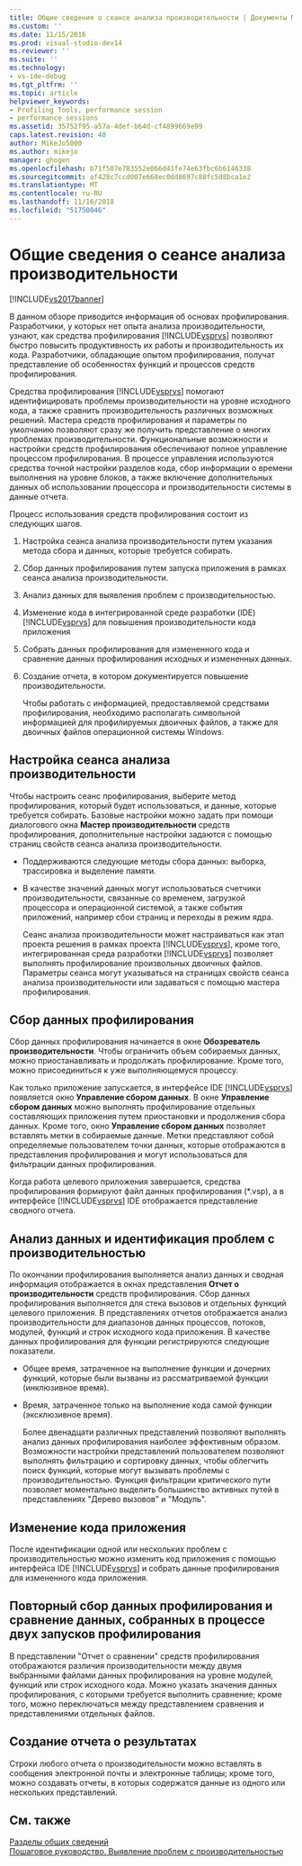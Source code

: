 ```yaml
---
title: Общие сведения о сеансе анализа производительности | Документы Майкрософт
ms.custom: ''
ms.date: 11/15/2016
ms.prod: visual-studio-dev14
ms.reviewer: ''
ms.suite: ''
ms.technology:
- vs-ide-debug
ms.tgt_pltfrm: ''
ms.topic: article
helpviewer_keywords:
- Profiling Tools, performance session
- performance sessions
ms.assetid: 35752f95-a57a-4def-b64d-cf4899669e99
caps.latest.revision: 40
author: MikeJo5000
ms.author: mikejo
manager: ghogen
ms.openlocfilehash: b71f507e783552e066d41fe74e63fbc6b6146338
ms.sourcegitcommit: af428c7ccd007e668ec0dd8697c88fc5d8bca1e2
ms.translationtype: MT
ms.contentlocale: ru-RU
ms.lasthandoff: 11/16/2018
ms.locfileid: "51750046"
---
```

# <a name="performance-session-overview"></a>Общие сведения о сеансе анализа производительности
[!INCLUDE[vs2017banner](../includes/vs2017banner.md)]

В данном обзоре приводится информация об основах профилирования. Разработчики, у которых нет опыта анализа производительности, узнают, как средства профилирования [!INCLUDE[vsprvs](../includes/vsprvs-md.md)] позволяют быстро повысить продуктивность их работы и производительность их кода. Разработчики, обладающие опытом профилирования, получат представление об особенностях функций и процессов средств профилирования.  
  
 Средства профилирования [!INCLUDE[vsprvs](../includes/vsprvs-md.md)] помогают идентифицировать проблемы производительности на уровне исходного кода, а также сравнить производительность различных возможных решений. Мастера средств профилирования и параметры по умолчанию позволяют сразу же получить представление о многих проблемах производительности. Функциональные возможности и настройки средств профилирования обеспечивают полное управление процессом профилирования. В процессе управления используются средства точной настройки разделов кода, сбор информации о времени выполнения на уровне блоков, а также включение дополнительных данных об использовании процессора и производительности системы в данные отчета.  
  
 Процесс использования средств профилирования состоит из следующих шагов.  
  
1. Настройка сеанса анализа производительности путем указания метода сбора и данных, которые требуется собирать.  
  
2. Сбор данных профилирования путем запуска приложения в рамках сеанса анализа производительности.  
  
3. Анализ данных для выявления проблем с производительностью.  
  
4. Изменение кода в интегрированной среде разработки (IDE) [!INCLUDE[vsprvs](../includes/vsprvs-md.md)] для повышения производительности кода приложения  
  
5. Собрать данных профилирования для измененного кода и сравнение данных профилирования исходных и измененных данных.  
  
6. Создание отчета, в котором документируется повышение производительности.  
  
   Чтобы работать с информацией, предоставляемой средствами профилирования, необходимо располагать символьной информацией для профилируемых двоичных файлов, а также для двоичных файлов операционной системы Windows.  
  
## <a name="configure-the-performance-session"></a>Настройка сеанса анализа производительности  
 Чтобы настроить сеанс профилирования, выберите метод профилирования, который будет использоваться, и данные, которые требуется собирать. Базовые настройки можно задать при помощи диалогового окна **Мастер производительности** средств профилирования, дополнительные настройки задаются с помощью страниц свойств сеанса анализа производительности.  
  
- Поддерживаются следующие методы сбора данных: выборка, трассировка и выделение памяти.  
  
- В качестве значений данных могут использоваться счетчики производительности, связанные со временем, загрузкой процессора и операционной системой, а также события приложений, например сбои страниц и переходы в режим ядра.  
  
  Сеанс анализа производительности может настраиваться как этап проекта решения в рамках проекта [!INCLUDE[vsprvs](../includes/vsprvs-md.md)], кроме того, интегрированная среда разработки [!INCLUDE[vsprvs](../includes/vsprvs-md.md)] позволяет выполнять профилирование произвольных двоичных файлов. Параметры сеанса могут указываться на страницах свойств сеанса анализа производительности или задаваться с помощью мастера профилирования.  
  
## <a name="collect-profiling-data"></a>Сбор данных профилирования  
 Сбор данных профилирования начинается в окне **Обозреватель производительности**. Чтобы ограничить объем собираемых данных, можно приостанавливать и продолжать профилирование. Кроме того, можно присоединиться к уже выполняющемуся процессу.  
  
 Как только приложение запускается, в интерфейсе IDE [!INCLUDE[vsprvs](../includes/vsprvs-md.md)] появляется окно **Управление сбором данных**. В окне **Управление сбором данных** можно выполнять профилирование отдельных составляющих приложения путем приостановки и продолжения сбора данных. Кроме того, окно **Управление сбором данных** позволяет вставлять метки в собираемые данные. Метки представляют собой определяемые пользователем точки данных, которые отображаются в представления профилирования и могут использоваться для фильтрации данных профилирования.  
  
 Когда работа целевого приложения завершается, средства профилирования формируют файл данных профилирования (*.vsp), а в интерфейсе [!INCLUDE[vsprvs](../includes/vsprvs-md.md)] IDE отображается представление сводного отчета.  
  
## <a name="analyze-the-data-and-identify-performance-issues"></a>Анализ данных и идентификация проблем с производительностью  
 По окончании профилирования выполняется анализ данных и сводная информация отображается в окнах представления **Отчет о производительности** средств профилирования. Сбор данных профилирования выполняется для стека вызовов и отдельных функций целевого приложения. В представлениях отчетов отображается анализ производительности для диапазонов данных процессов, потоков, модулей, функций и строк исходного кода приложения. В качестве данных профилирования для функции регистрируются следующие показатели.  
  
- Общее время, затраченное на выполнение функции и дочерних функций, которые были вызваны из рассматриваемой функции (инклюзивное время).  
  
- Время, затраченное только на выполнение кода самой функции (эксклюзивное время).  
  
  Более двенадцати различных представлений позволяют выполнять анализ данных профилирования наиболее эффективным образом. Возможности настройки представлений пользователем позволяют выполнять фильтрацию и сортировку данных, чтобы облегчить поиск функций, которые могут вызывать проблемы с производительностью. Функция фильтрации критического пути позволяет моментально выделить большинство активных путей в представлениях "Дерево вызовов" и "Модуль".  
  
## <a name="modify-the-application-code"></a>Изменение кода приложения  
 После идентификации одной или нескольких проблем с производительностью можно изменить код приложения с помощью интерфейса IDE [!INCLUDE[vsprvs](../includes/vsprvs-md.md)] и собрать данные профилирования для измененного кода приложения.  
  
## <a name="collect-profiling-data-again-and-compare-the-data-between-the-profiling-runs"></a>Повторный сбор данных профилирования и сравнение данных, собранных в процессе двух запусков профилирования  
 В представлении "Отчет о сравнении" средств профилирования отображаются различия производительности между двумя выбранными файлами данных профилирования на уровне модулей, функций или строк исходного кода. Можно указать значения данных профилирования, с которыми требуется выполнить сравнение; кроме того, можно переключаться между представлением сравнения и представлениями отдельных файлов.  
  
## <a name="generate-a-report-of-the-results"></a>Создание отчета о результатах  
 Строки любого отчета о производительности можно вставлять в сообщения электронной почты и электронные таблицы; кроме того, можно создавать отчеты, в которых содержатся данные из одного или нескольких представлений.  
  
## <a name="see-also"></a>См. также  
 [Разделы общих сведений](../profiling/overviews-performance-tools.md)   
 [Пошаговое руководство. Выявление проблем с производительностью](../profiling/walkthrough-identifying-performance-problems.md)



